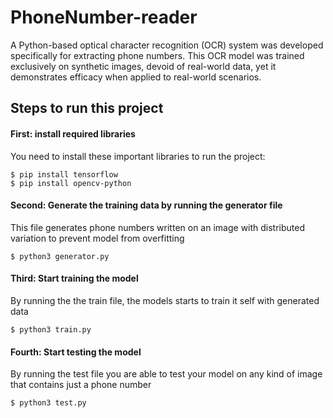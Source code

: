# PhoneNumber-reader
A Python-based optical character recognition (OCR) system was developed specifically for extracting phone numbers. This OCR model was trained exclusively on synthetic images, devoid of real-world data, yet it demonstrates efficacy when applied to real-world scenarios.


## Steps to run this project

#### First: install required libraries
You need to install these important libraries to run the project:

    $ pip install tensorflow
    $ pip install opencv-python

#### Second: Generate the training data by running the generator file
This file generates phone numbers written on an image with distributed variation to prevent model from overfitting

    $ python3 generator.py

#### Third: Start training the model
By running the the train file, the models starts to train it self with generated data

    $ python3 train.py

#### Fourth: Start testing the model
By running the test file you are able to test your model on any kind of image that contains just a phone number 

    $ python3 test.py